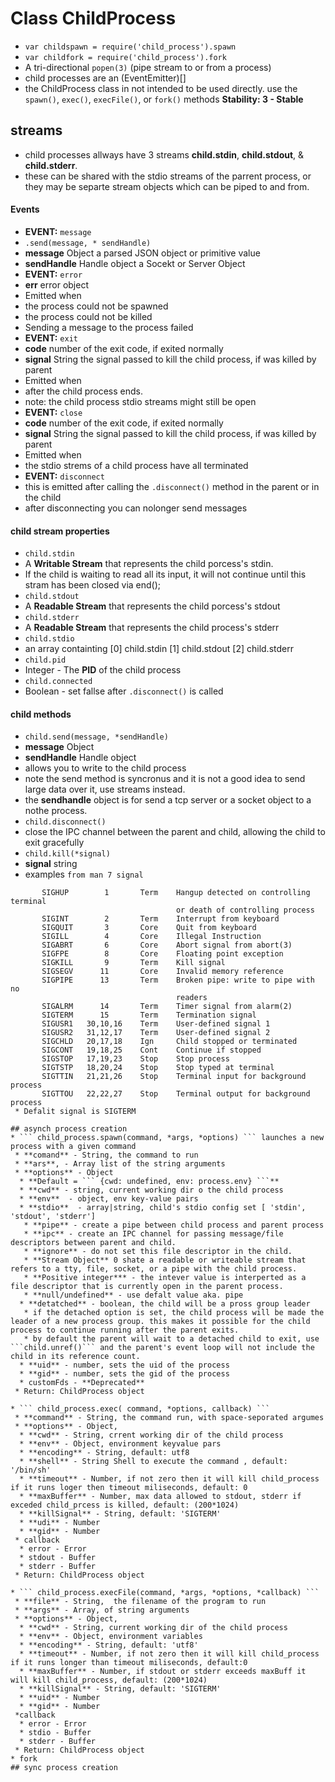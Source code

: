# Class ChildProcess
* ``` var childspawn = require('child_process').spawn ```
* ``` var childfork = require('child_process').fork ```
* A tri-directional ``` popen(3) ``` (pipe stream to or from a process) 
* child processes are an (EventEmitter)[]
* the ChildProcess class in not intended to be used directly. use the ``` spawn() ```, ```exec()```, ```execFile()```, or ```fork()``` methods 
**Stability: 3 - Stable**

## streams
* child processes allways have 3 streams **child.stdin**, **child.stdout**,  & **child.stderr**.
 * these can be shared with the stdio streams of the parrent process, or they may be separte stream objects which can be piped to and from.

#### Events
* **EVENT:** ``` message ```
 * ```.send(message, * sendHandle)```
 * **message** Object a parsed JSON object or primitive value
 * **sendHandle** Handle object a Socekt or Server Object
* **EVENT:** ``` error ```
 * **err** error object
 * Emitted when
  * the process could not be spawned
  * the process could not be killed
  * Sending a message to the process failed
* **EVENT:** ``` exit ```
 * **code** number of the exit code, if exited normally
 * **signal** String the signal passed to kill the child process, if was killed by parent
 * Emitted when
  * after the child process ends.
  * note: the child process stdio streams might still be open
* **EVENT:** ``` close ```
 * **code** number of the exit code, if exited normally
 * **signal** String the signal passed to kill the child process, if was killed by parent
 * Emitted when
  * the stdio strems of a child process have all terminated
* **EVENT:** ``` disconnect ```
 * this is emitted after calling the ```.disconnect()``` method in the parent or in the child
 * after disconnecting you can nolonger send messages

#### child stream properties
* ``` child.stdin ```
 * A **Writable Stream** that represents the child porcess's stdin.
 * If the child is waiting to read all its input, it will not continue until this stram has been closed via end();
* ``` child.stdout ```
 * A **Readable Stream** that represents the child porcess's stdout
* ``` child.stderr ```
 * A **Readable Stream** that represents the child process's stderr
* ``` child.stdio ```
 * an array containting [0] child.stdin [1] child.stdout [2] child.stderr
* ``` child.pid ```
 * Integer - The **PID** of the child process 
* ``` child.connected ```
 * Boolean - set fallse after ``` .disconnect() ``` is called 

#### child methods
* ``` child.send(message, *sendHandle) ```
 * **message** Object
 * **sendHandle** Handle object
 * allows you to write to the child process
 * note the send method is syncronus and it is not a good idea to send large data over it, use streams instead.
 * the **sendhandle** object is for send a tcp server or a socket object to a nothe process.
* ``` child.disconnect() ```
 * close the IPC channel between the parent and child, allowing the child to exit gracefully
* ``` child.kill(*signal) ```
 * **signal** string
 * examples ```from man 7 signal```
```
       SIGHUP        1       Term    Hangup detected on controlling terminal
                                     or death of controlling process
       SIGINT        2       Term    Interrupt from keyboard
       SIGQUIT       3       Core    Quit from keyboard
       SIGILL        4       Core    Illegal Instruction
       SIGABRT       6       Core    Abort signal from abort(3)
       SIGFPE        8       Core    Floating point exception
       SIGKILL       9       Term    Kill signal
       SIGSEGV      11       Core    Invalid memory reference
       SIGPIPE      13       Term    Broken pipe: write to pipe with no
                                     readers
       SIGALRM      14       Term    Timer signal from alarm(2)
       SIGTERM      15       Term    Termination signal
       SIGUSR1   30,10,16    Term    User-defined signal 1
       SIGUSR2   31,12,17    Term    User-defined signal 2
       SIGCHLD   20,17,18    Ign     Child stopped or terminated
       SIGCONT   19,18,25    Cont    Continue if stopped
       SIGSTOP   17,19,23    Stop    Stop process
       SIGTSTP   18,20,24    Stop    Stop typed at terminal
       SIGTTIN   21,21,26    Stop    Terminal input for background process
       SIGTTOU   22,22,27    Stop    Terminal output for background process
 * Defalit signal is SIGTERM

## asynch process creation
* ``` child_process.spawn(command, *args, *options) ``` launches a new process with a given command
 * **comand** - String, the command to run
 * **ars**, - Array list of the string arguments
 * **options** - Object
  * **Default = ``` {cwd: undefined, env: process.env} ```**
  * **cwd** - string, current working dir o the child process
  * **env**  - object, env key-value pairs
  * **stdio**  - array|string, child's stdio config set [ 'stdin', 'stdout', 'stderr']
   * **pipe** - create a pipe between child process and parent process
   * **ipc** - create an IPC channel for passing message/file descriptors between parent and child.
   * **ignore** - do not set this file descriptor in the child.
   * **Stream Object** 0 shate a readable or writeable stream that refers to a tty, file, socket, or a pipe with the child process.
   * **Positive integer*** - the intever value is interperted as a file descriptor that is currently open in the parent process.
   * **null/undefined** - use defalt value aka. pipe
  * **detatched** - boolean, the child will be a pross group leader
   * if the detached option is set, the child process will be made the leader of a new process group. this makes it possible for the child process to continue running after the parent exits.
   * by default the parent will wait to a detached child to exit, use ```child.unref()``` and the parent's event loop will not include the child in its reference count.
  * **uid** - number, sets the uid of the process
  * **gid** - number, sets the gid of the process
  * customFds - **Deprecated**
 * Return: ChildProcess object

* ``` child_process.exec( command, *options, callback) ```
 * **command** - String, the command run, with space-seporated argumes
 * **options** - Object, 
  * **cwd** - String, crrent working dir of the child process
  * **env** - Object, environment keyvalue pars
  * **encoding** - String, default: utf8
  * **shell** - String Shell to execute the command , default: '/bin/sh'
  * **timeout** - Number, if not zero then it will kill child_process if it runs loger then timeout miliseconds, default: 0
  * **maxBuffer** - Number, max data allowed to stdout, stderr if exceded child_prcess is killed, default: (200*1024)
  * **killSignal** - String, default: 'SIGTERM'
  * **udi** - Number
  * **gid** - Number
 * callback
  * error - Error
  * stdout - Buffer
  * stderr - Buffer
 * Return: ChildProcess object

* ``` child_process.execFile(command, *args, *options, *callback) ```
 * **file** - String,  the filename of the program to run
 * **args** - Array, of string arguments
 * **options** - Object,
  * **cwd** - String, current working dir of the child process
  * **env** - Object, environment variables 
  * **encoding** - String, default: 'utf8'
  * **timeout** - Number, if not zero then it will kill child_process if it runs longer than timeout miliseconds, default:0
  * **maxBuffer** - Number, if stdout or stderr exceeds maxBuff it will kill child_process, default: (200*1024)
  * **killSignal** - String, default: 'SIGTERM'
  * **uid** - Number
  * **gid** - Number
 *callback
  * error - Error
  * stdio - Buffer
  * stderr - Buffer
 * Return: ChildProcess object
* fork 
## sync process creation
